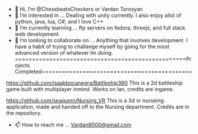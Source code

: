 - 👋 Hi, I’m @ChessbeatsCheckers or Vardan Torosyan
- 👀 I’m interested in ...
Dealing with unity currently. I also enjoy allot of python, java, lua, C#, and I love C++
- 🌱 I’m currently learning ...
ftp servers on fedora, threejs, and full stack web development.
- 💞️ I’m looking to collaborate on ...
Anything that involves development. I have a habit of trying to challange myself by going for the most advanced version of whatever Im doing.  
==================================================Projects Completed============================================

https://github.com/isaakbocanegra/Battleship380
This is a 2d battleship game built with multiplayer inmind. Works on lan, credits are ingame. 

https://github.com/seaquinn/Nursing_VR 
This is a 3d vr nurseing application, made and handed off to the Nursing department. Credits are in the repository. 




- 📫 How to reach me ...
Vardan8000@gmail.com



